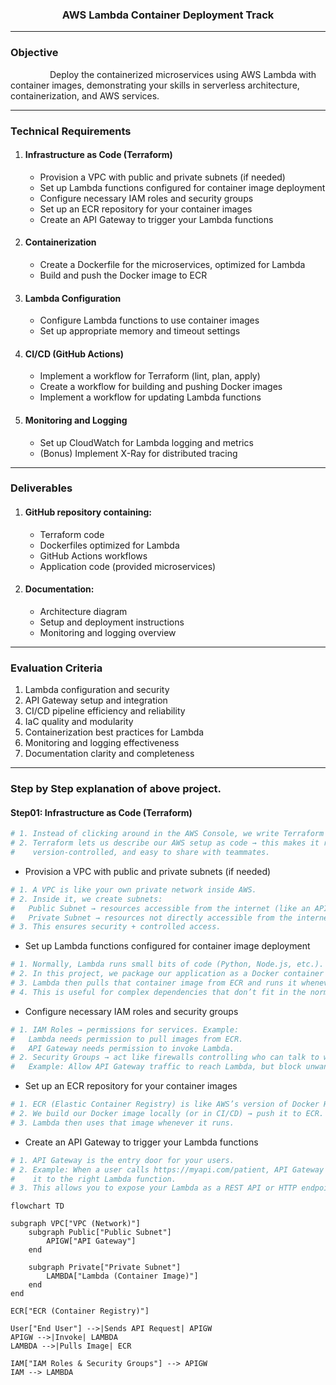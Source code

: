 <h3 align="center"><strong>AWS Lambda Container Deployment Track</strong></h3>

---
### Objective
&nbsp; &nbsp; &nbsp; &nbsp; &nbsp; &nbsp; &nbsp; &nbsp; Deploy the containerized microservices using AWS Lambda with container images, demonstrating your skills in serverless architecture, containerization, and AWS services.

---
### Technical Requirements
1.	#### Infrastructure as Code (Terraform)
    *	Provision a VPC with public and private subnets (if needed)
    *	Set up Lambda functions configured for container image deployment
    *	Configure necessary IAM roles and security groups
    *	Set up an ECR repository for your container images
    *	Create an API Gateway to trigger your Lambda functions
  
2.	#### Containerization
    *	Create a Dockerfile for the microservices, optimized for Lambda
    *	Build and push the Docker image to ECR

3.	#### Lambda Configuration
    *	Configure Lambda functions to use container images
    *	Set up appropriate memory and timeout settings
  	
4.	#### CI/CD (GitHub Actions)
    *	Implement a workflow for Terraform (lint, plan, apply)
    *	Create a workflow for building and pushing Docker images
    *	Implement a workflow for updating Lambda functions

5.	#### Monitoring and Logging
    *	Set up CloudWatch for Lambda logging and metrics
    *	(Bonus) Implement X-Ray for distributed tracing

---

### Deliverables
1.	#### GitHub repository containing:
    *	Terraform code
    *	Dockerfiles optimized for Lambda
    *	GitHub Actions workflows
    *	Application code (provided microservices)

2.	#### Documentation:
    *	Architecture diagram
    *	Setup and deployment instructions
    *	Monitoring and logging overview

---

### Evaluation Criteria
1.	Lambda configuration and security
2.	API Gateway setup and integration
3.	CI/CD pipeline efficiency and reliability
4.	IaC quality and modularity
5.	Containerization best practices for Lambda
6.	Monitoring and logging effectiveness
7.	Documentation clarity and completeness

---

### Step by Step explanation of above project.

#### Step01: Infrastructure as Code (Terraform)
```sh
# 1. Instead of clicking around in the AWS Console, we write Terraform scripts.
# 2. Terraform lets us describe our AWS setup as code → this makes it repeatable,
#    version-controlled, and easy to share with teammates.
```
   *	Provision a VPC with public and private subnets (if needed)
```sh
# 1. A VPC is like your own private network inside AWS.
# 2. Inside it, we create subnets:
#   Public Subnet → resources accessible from the internet (like an API Gateway or Load Balancer).
#   Private Subnet → resources not directly accessible from the internet (like Lambda functions or databases).
# 3. This ensures security + controlled access.
```
   *	Set up Lambda functions configured for container image deployment
```sh
# 1. Normally, Lambda runs small bits of code (Python, Node.js, etc.).
# 2. In this project, we package our application as a Docker container and push it to AWS.
# 3. Lambda then pulls that container image from ECR and runs it whenever triggered.
# 4. This is useful for complex dependencies that don’t fit in the normal zip upload.
```
   *	Configure necessary IAM roles and security groups
```sh
# 1. IAM Roles → permissions for services. Example:
#   Lambda needs permission to pull images from ECR.
#   API Gateway needs permission to invoke Lambda.
# 2. Security Groups → act like firewalls controlling who can talk to what.
#   Example: Allow API Gateway traffic to reach Lambda, but block unwanted access.
```
   *	Set up an ECR repository for your container images
```sh
# 1. ECR (Elastic Container Registry) is like AWS’s version of Docker Hub.
# 2. We build our Docker image locally (or in CI/CD) → push it to ECR.
# 3. Lambda then uses that image whenever it runs.
```
   *	Create an API Gateway to trigger your Lambda functions
```sh
# 1. API Gateway is the entry door for your users.
# 2. Example: When a user calls https://myapi.com/patient, API Gateway receives the request → passes
#    it to the right Lambda function.
# 3. This allows you to expose your Lambda as a REST API or HTTP endpoint.
```

```mermaid
flowchart TD

subgraph VPC["VPC (Network)"]
    subgraph Public["Public Subnet"]
        APIGW["API Gateway"]
    end

    subgraph Private["Private Subnet"]
        LAMBDA["Lambda (Container Image)"]
    end
end

ECR["ECR (Container Registry)"]

User["End User"] -->|Sends API Request| APIGW
APIGW -->|Invoke| LAMBDA
LAMBDA -->|Pulls Image| ECR

IAM["IAM Roles & Security Groups"] --> APIGW
IAM --> LAMBDA
```
